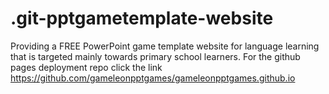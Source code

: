# .git-pptgametemplate-website
Providing a FREE PowerPoint game template website for language learning that is targeted mainly towards primary school learners.
For the github pages deployment repo click the link https://github.com/gameleonpptgames/gameleonpptgames.github.io
